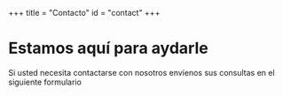 +++
title = "Contacto"
id = "contact"
+++

# Estamos aquí para aydarle

Si usted necesita contactarse con nosotros envíenos sus consultas en el siguiente formulario


